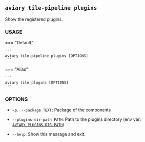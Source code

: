 ## `aviary tile-pipeline plugins`

Show the registered plugins.

### **USAGE**

=== "Default"

    ```
    aviary tile-pipeline plugins [OPTIONS]
    ```

=== "Alias"

    ```
    aviary tile plugins [OPTIONS]
    ```

### **OPTIONS**

- `-p, --package TEXT`: Package of the components
- `--plugins-dir-path PATH`: Path to the plugins directory
(env var: [`AVIARY_PLUGINS_DIR_PATH`][AVIARY_PLUGINS_DIR_PATH])
- `--help`: Show this message and exit.

  [AVIARY_PLUGINS_DIR_PATH]: ../environment_variables.md#aviary_plugins_dir_path
